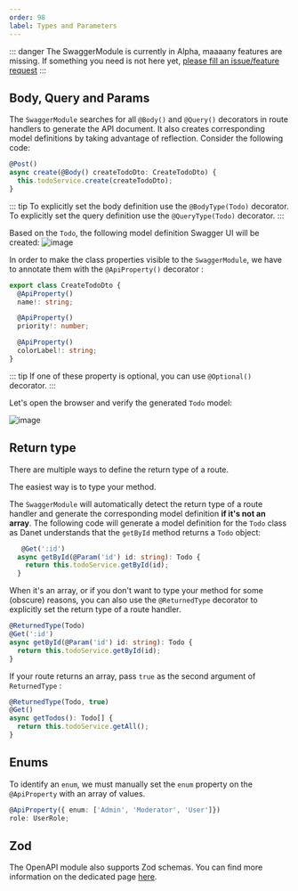 ```yaml
---
order: 98
label: Types and Parameters
---
```


::: danger
The SwaggerModule is currently in Alpha, maaaany features are missing. If something you need is not here yet, [please fill an issue/feature request](https://github.com/Savory/Danet-Swagger/issues)
:::


## Body, Query and Params

The `SwaggerModule` searches for all `@Body()` and `@Query()` decorators in route handlers to generate the API document. It also creates corresponding model definitions by taking advantage of reflection. Consider the following code:

```ts
@Post()
async create(@Body() createTodoDto: CreateTodoDto) {
  this.todoService.create(createTodoDto);
}
```

::: tip
To explicitly set the body definition use the `@BodyType(Todo)` decorator.
To explicitly set the query definition use the `@QueryType(Todo)` decorator.
:::

Based on the `Todo`, the following model definition Swagger UI will be created:
![image](https://user-images.githubusercontent.com/38007824/206904581-a7d39867-4a1b-40d2-be39-60e65897d99e.png)


In order to make the class properties visible to the `SwaggerModule`, we have to annotate them with the `@ApiProperty()` decorator :

```ts
export class CreateTodoDto {
  @ApiProperty()
  name!: string;

  @ApiProperty()
  priority!: number;

  @ApiProperty()
  colorLabel!: string;
}
```

::: tip
If one of these property is optional, you can use `@Optional()` decorator.
:::

Let's open the browser and verify the generated `Todo` model:

![image](https://user-images.githubusercontent.com/38007824/206904638-1f44ef08-c8e1-4d95-b605-8acc80227397.png)

## Return type

There are multiple ways to define the return type of a route.

The easiest way is to type your method.

The `SwaggerModule` will automatically detect the return type of a route handler and generate the corresponding model definition **if it's not an array**.
The following code will generate a model definition for the `Todo` class as Danet understands that the `getById` method returns a `Todo` object:

  ```ts
     @Get(':id')
    async getById(@Param('id') id: string): Todo {
      return this.todoService.getById(id);
    }
  ```

When it's an array, or if you don't want to type your method for some (obscure) reasons, you can also use the `@ReturnedType` decorator to explicitly set the return type of a route handler.

```ts
@ReturnedType(Todo)
@Get(':id')
async getById(@Param('id') id: string): Todo {
  return this.todoService.getById(id);
}
```

If your route returns an array, pass `true` as the second argument of `ReturnedType` : 


```ts
@ReturnedType(Todo, true)
@Get()
async getTodos(): Todo[] {
  return this.todoService.getAll();
}
```

## Enums

To identify an `enum`, we must manually set the `enum` property on the `@ApiProperty` with an array of values.

```ts
@ApiProperty({ enum: ['Admin', 'Moderator', 'User']})
role: UserRole;
```

## Zod

The OpenAPI module also supports Zod schemas. You can find more information on the dedicated page [here](/zod/openapi).